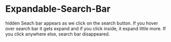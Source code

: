 # Expandable-Search-Bar
hidden Seach bar appears as we click on the search button. If you hover over search bar it gets expand and if you click inside, it expand little more. If you click anywhere else, search bar disappeared.
